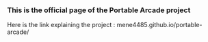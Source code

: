 ### This is the official page of the Portable Arcade project

Here is the link explaining the project : mene4485.github.io/portable-arcade/ 
